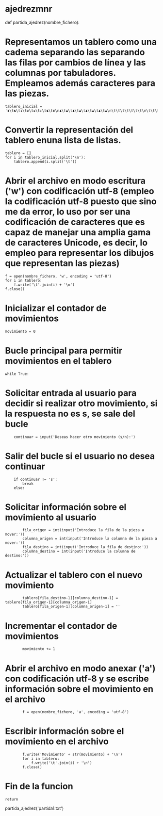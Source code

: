 # ajedrezmnr
def partida_ajedrez(nombre_fichero):
# Representamos un tablero como una cadema separando las separando las filas por cambios de línea y las columnas por tabuladores. Empleamos además caracteres para las piezas.
    tablero_inicial = '♜\t♞\t♝\t♛\t♚\t♝\t♞\t♜\n♟\t♟\t♟\t♟\t♟\t♟\t♟\t♟\n\t\t\t\t\t\t\t\n\t\t\t\t\t\t\t\n\t\t\t\t\t\t\t\n\t\t\t\t\t\t\t\n♙\t♙\t♙\t♙\t♙\t♙\t♙\t♙\n♖\t♘\t♗\t♕\t♔\t♗\t♘\t♖'
# Convertir la representación del tablero enuna lista de listas.
    tablero = []
    for i in tablero_inicial.split('\n'):
        tablero.append(i.split('\t'))
# Abrir el archivo en modo escritura ('w') con codificación utf-8 (empleo la codificación utf-8 puesto que sino me da error, lo uso por ser una codificación de caracteres que es capaz de manejar una amplia gama de caracteres Unicode, es decir, lo empleo para representar los dibujos que representan las piezas)
    f = open(nombre_fichero, 'w', encoding = 'utf-8')
    for i in tablero:
        f.write('\t'.join(i) + '\n')
    f.close()
# Inicializar el contador de movimientos
    movimiento = 0
# Bucle principal para permitir movimientos en el tablero
    while True:
# Solicitar entrada al usuario para decidir si realizar otro movimiento, si la respuesta no es s, se sale del bucle
        continuar = input('Deseas hacer otro movimiento (s/n):')
# Salir del bucle si el usuario no desea continuar
        if continuar != 's':
            break
        else:
# Solicitar información sobre el movimiento al usuario
            fila_origen = int(input('Introduce la fila de la pieza a mover:'))
            columna_origen = int(input('Introduce la columna de la pieza a mover:'))
            fila_destino = int(input('Introduce la fila de destino:'))
            columna_destino = int(input('Introduce la columna de destino:'))
# Actualizar el tablero con el nuevo movimiento
            tablero[fila_destino-1][columna_destino-1] = tablero[fila_origen-1][columna_origen-1]
            tablero[fila_origen-1][columna_origen-1] = ''
# Incrementar el contador de movimientos
            movimiento += 1
# Abrir el archivo en modo anexar ('a') con codificación utf-8 y se escribe información sobre el movimiento en el archivo
            f = open(nombre_fichero, 'a', encoding = 'utf-8')
# Escribir información sobre el movimiento en el archivo
            f.write('Movimiento' + str(movimiento) + '\n')
            for i in tablero:
                f.write('\t'.join(i) + '\n')
            f.close()
# Fin de la funcion
    return
partida_ajedrez('partida1.txt')

